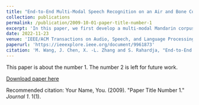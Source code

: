 ```yaml
---
title: "End-to-End Multi-Modal Speech Recognition on an Air and Bone Conducted Speech Corpus"
collection: publications
permalink: /publication/2009-10-01-paper-title-number-1
excerpt: 'In this paper, we first develop a multi-modal Mandarin corpus, which contains air- and bone-conducted synchronized speech (ABCS). Then, we propose a multi-modal conformer ASR system based on a novel multi-modal transducer.'
date: 2022-11-23
venue: 'IEEE/ACM Transactions on Audio, Speech, and Language Processing, vol. 31, pp. 513-524'
paperurl: 'https://ieeexplore.ieee.org/document/9961873'
citation: 'M. Wang, J. Chen, X. -L. Zhang and S. Rahardja, "End-to-End Multi-Modal Speech Recognition on an Air and Bone Conducted Speech Corpus," in IEEE/ACM Transactions on Audio, Speech, and Language Processing, vol. 31, pp. 513-524, 2023, doi: 10.1109/TASLP.2022.3224305.Your Name, You. (2009). &quot;Paper Title Number 1.&quot; <i>Journal 1</i>. 1(1).'
---
```

This paper is about the number 1. The number 2 is left for future work.

[Download paper here](http://academicpages.github.io/files/paper1.pdf)

Recommended citation: Your Name, You. (2009). "Paper Title Number 1." <i>Journal 1</i>. 1(1).
